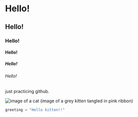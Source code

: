# Hello!
## Hello!
### Hello!
#### Hello!
##### Hello!
###### Hello!

just practicing github.

![image of a cat](https://th.bing.com/th/id/OIP.TzP2op3lkhlTh6oOHamacAHaHa?rs=1&pid=ImgDetMain)
(image of a grey kitten tangled in pink ribbon)

``` python
greeting = "Hello kitten!!"
```
